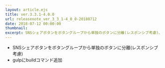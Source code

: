 ```yaml
---
layout: article.ejs
title: ver.3.3.1-4.0.0
url: releasenote_ver_3_3_1-4_0_0-20180712
date: 2018-07-12 00:00:00
thumbnail: 
excerpt: SNSシェアボタンをボタングループから単独のボタンに分離(レスポンシブ考慮)、ほか
---
```


* SNSシェアボタンをボタングループから単独のボタンに分離(レスポンシブ考慮)
* gulpにbuildコマンド追加
